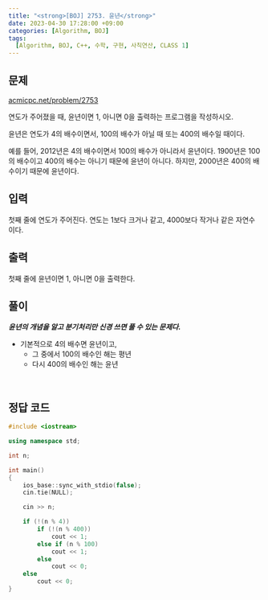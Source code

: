 ```yaml
---
title: "<strong>[BOJ] 2753. 윤년</strong>"
date: 2023-04-30 17:28:00 +09:00
categories: [Algorithm, BOJ]
tags:
  [Algorithm, BOJ, C++, 수학, 구현, 사칙연산, CLASS 1]
---
```

## **문제**
[acmicpc.net/problem/2753](https://www.acmicpc.net/problem/2753)
<br>

연도가 주어졌을 때, 윤년이면 1, 아니면 0을 출력하는 프로그램을 작성하시오.

윤년은 연도가 4의 배수이면서, 100의 배수가 아닐 때 또는 400의 배수일 때이다.

예를 들어, 2012년은 4의 배수이면서 100의 배수가 아니라서 윤년이다. 1900년은 100의 배수이고 400의 배수는 아니기 때문에 윤년이 아니다. 하지만, 2000년은 400의 배수이기 때문에 윤년이다.
<br>

## **입력**
첫째 줄에 연도가 주어진다. 연도는 1보다 크거나 같고, 4000보다 작거나 같은 자연수이다.
<br>

## **출력**
첫째 줄에 윤년이면 1, 아니면 0을 출력한다.
<br>

## **풀이**
***윤년의 개념을 알고 분기처리만 신경 쓰면 풀 수 있는 문제다.***

- 기본적으로 4의 배수면 윤년이고,
  - 그 중에서 100의 배수인 해는 평년
  - 다시 400의 배수인 해는 윤년
<br>

## **정답 코드**
```c++
#include <iostream>

using namespace std;

int n;

int main()
{
    ios_base::sync_with_stdio(false);
    cin.tie(NULL);

    cin >> n;

    if (!(n % 4))
        if (!(n % 400))
            cout << 1;
        else if (n % 100)
            cout << 1;
        else
            cout << 0;
    else
        cout << 0;
}
```

